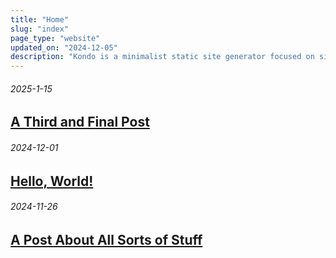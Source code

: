 ```yaml
---
title: "Home"
slug: "index"
page_type: "website"
updated_on: "2024-12-05"
description: "Kondo is a minimalist static site generator focused on simplicity and ease of use. Create clean, fast websites with no dependencies or clutter."
---
```


###### 2025-1-15
## [A Third and Final Post](final.html)

###### 2024-12-01
## [Hello, World!](hello.html)

###### 2024-11-26
## [A Post About All Sorts of Stuff](slug.html)
